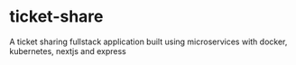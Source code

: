 # ticket-share
A ticket sharing fullstack application built using microservices with docker, kubernetes, nextjs and express
